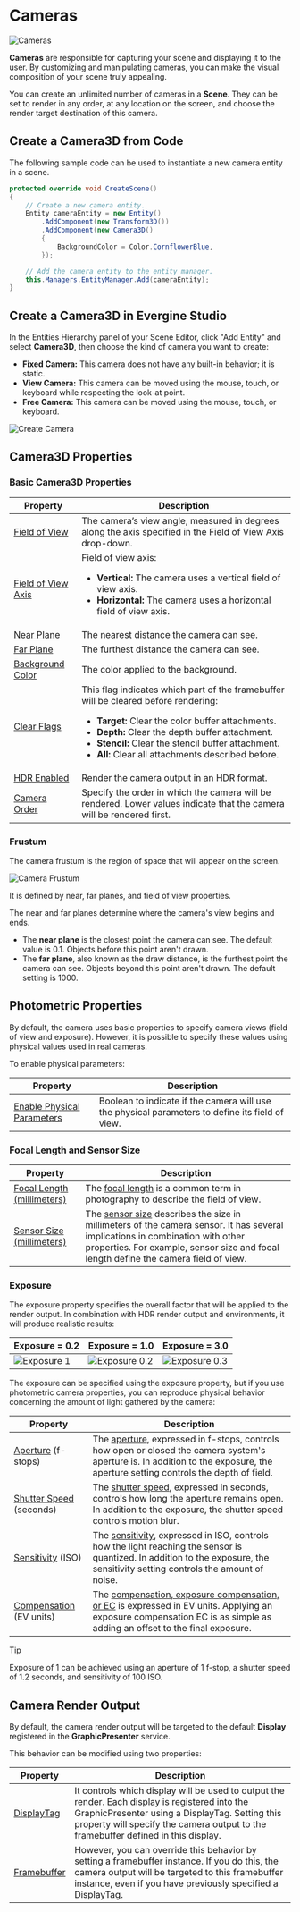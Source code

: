 # Cameras
![Cameras](images/cameras.jpg)

**Cameras** are responsible for capturing your scene and displaying it to the user. By customizing and manipulating cameras, you can make the visual composition of your scene truly appealing.

You can create an unlimited number of cameras in a **Scene**. They can be set to render in any order, at any location on the screen, and choose the render target destination of this camera.

## Create a Camera3D from Code
The following sample code can be used to instantiate a new camera entity in a scene.

```csharp
protected override void CreateScene()
{
    // Create a new camera entity.
    Entity cameraEntity = new Entity()
        .AddComponent(new Transform3D())
        .AddComponent(new Camera3D()
        {
            BackgroundColor = Color.CornflowerBlue,
        });

    // Add the camera entity to the entity manager.
    this.Managers.EntityManager.Add(cameraEntity);
}
```

## Create a Camera3D in Evergine Studio
In the Entities Hierarchy panel of your Scene Editor, click "Add Entity" and select **Camera3D**, then choose the kind of camera you want to create:
* **Fixed Camera:** This camera does not have any built-in behavior; it is static.
* **View Camera:** This camera can be moved using the mouse, touch, or keyboard while respecting the look-at point.
* **Free Camera:** This camera can be moved using the mouse, touch, or keyboard.

![Create Camera](images/createFreeCamera.png)

## Camera3D Properties

### Basic Camera3D Properties

|Property           | Description |
|--------------------|-------------|
| [Field of View](xref:Evergine.Framework.Graphics.Camera.FieldOfView) | The camera’s view angle, measured in degrees along the axis specified in the Field of View Axis drop-down. |
| [Field of View Axis](xref:Evergine.Framework.Graphics.Camera.FieldOfViewAxis) | Field of view axis: <ul><li>**Vertical:** The camera uses a vertical field of view axis.</li><li>**Horizontal:** The camera uses a horizontal field of view axis.</li></ul> |
| [Near Plane](xref:Evergine.Framework.Graphics.Camera.NearPlane) | The nearest distance the camera can see. |
| [Far Plane](xref:Evergine.Framework.Graphics.Camera.FarPlane) | The furthest distance the camera can see. |
| [Background Color](xref:Evergine.Framework.Graphics.Camera.BackgroundColor) | The color applied to the background. |
| [Clear Flags](xref:Evergine.Framework.Graphics.Camera.ClearFlags) | This flag indicates which part of the framebuffer will be cleared before rendering: <ul><li>**Target:** Clear the color buffer attachments.</li><li>**Depth:** Clear the depth buffer attachment.</li><li>**Stencil:** Clear the stencil buffer attachment.</li><li>**All:** Clear all attachments described before.</li></ul> |
| [HDR Enabled](xref:Evergine.Framework.Graphics.Camera.HDREnabled) | Render the camera output in an HDR format. |
| [Camera Order](xref:Evergine.Framework.Graphics.Camera.CameraOrder) | Specify the order in which the camera will be rendered. Lower values indicate that the camera will be rendered first. |

### Frustum
The camera frustum is the region of space that will appear on the screen.

![Camera Frustum](images/cameraFrustum.png)

It is defined by near, far planes, and field of view properties.

The near and far planes determine where the camera's view begins and ends.
* The **near plane** is the closest point the camera can see. The default value is 0.1. Objects before this point aren't drawn.
* The **far plane**, also known as the draw distance, is the furthest point the camera can see. Objects beyond this point aren't drawn. The default setting is 1000.

## Photometric Properties

By default, the camera uses basic properties to specify camera views (field of view and exposure). However, it is possible to specify these values using physical values used in real cameras.

To enable physical parameters:

|Property           | Description |
|-------------------|-------------|
| [Enable Physical Parameters](xref:Evergine.Framework.Graphics.Camera.UsePhysicalParameters) | Boolean to indicate if the camera will use the physical parameters to define its field of view. |

### Focal Length and Sensor Size
|Property           | Description |
|-------------------|-------------|
| [Focal Length (millimeters)](xref:Evergine.Framework.Graphics.Camera.FocalLength) | The [focal length](https://en.wikipedia.org/wiki/Focal_length) is a common term in photography to describe the field of view. |
| [Sensor Size (millimeters)](xref:Evergine.Framework.Graphics.Camera.SensorSize) | The [sensor size](https://en.wikipedia.org/wiki/Image_sensor_format) describes the size in millimeters of the camera sensor. It has several implications in combination with other properties. For example, sensor size and focal length define the camera field of view. |

### Exposure
The exposure property specifies the overall factor that will be applied to the render output. In combination with HDR render output and environments, it will produce realistic results:

| Exposure = 0.2 | Exposure = 1.0 | Exposure = 3.0 | 
| --- | --- | --- |
| ![Exposure 1](images/CameraExposure0.2.png) | ![Exposure 0.2](images/CameraExposure1.png) | ![Exposure 0.3](images/CameraExposure3.png) |

The exposure can be specified using the exposure property, but if you use photometric camera properties, you can reproduce physical behavior concerning the amount of light gathered by the camera:

|Property           | Description |
|-------------------|-------------|
| [Aperture](xref:Evergine.Framework.Graphics.Camera.Aperture) (f-stops) | The [aperture](https://en.wikipedia.org/wiki/Aperture), expressed in f-stops, controls how open or closed the camera system's aperture is. In addition to the exposure, the aperture setting controls the depth of field. |
| [Shutter Speed](xref:Evergine.Framework.Graphics.Camera.ShutterSpeed) (seconds) | The [shutter speed](https://en.wikipedia.org/wiki/Shutter_speed), expressed in seconds, controls how long the aperture remains open. In addition to the exposure, the shutter speed controls motion blur. |
| [Sensitivity](xref:Evergine.Framework.Graphics.Camera.Sensitivity) (ISO) | The [sensitivity](https://en.wikipedia.org/wiki/Focal_length), expressed in ISO, controls how the light reaching the sensor is quantized. In addition to the exposure, the sensitivity setting controls the amount of noise. |
| [Compensation](xref:Evergine.Framework.Graphics.Camera.Compensation) (EV units) | The [compensation, exposure compensation, or EC](https://en.wikipedia.org/wiki/Exposure_compensation) is expressed in EV units. Applying an exposure compensation EC is as simple as adding an offset to the final exposure. |

> [!Tip]
> Exposure of 1 can be achieved using an aperture of 1 f-stop, a shutter speed of 1.2 seconds, and sensitivity of 100 ISO.

## Camera Render Output

By default, the camera render output will be targeted to the default **Display** registered in the **GraphicPresenter** service.

This behavior can be modified using two properties:

|Property           | Description |
|-------------------|-------------|
| [DisplayTag](xref:Evergine.Framework.Graphics.Camera.DisplayTag) | It controls which display will be used to output the render. Each display is registered into the GraphicPresenter using a DisplayTag. Setting this property will specify the camera output to the framebuffer defined in this display. |
| [Framebuffer](xref:Evergine.Framework.Graphics.Camera.FrameBuffer) | However, you can override this behavior by setting a framebuffer instance. If you do this, the camera output will be targeted to this framebuffer instance, even if you have previously specified a DisplayTag. |
